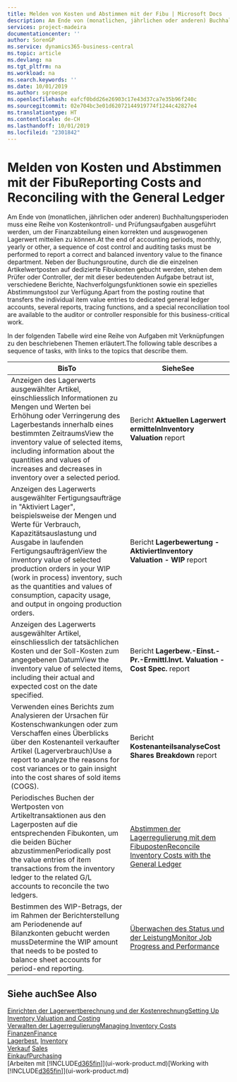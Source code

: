 ```yaml
---
title: Melden von Kosten und Abstimmen mit der Fibu | Microsoft Docs
description: Am Ende von (monatlichen, jährlichen oder anderen) Buchhaltungsperioden muss eine Reihe von Kostenkontroll- und Prüfungsaufgaben ausgeführt werden, um der Finanzabteilung einen korrekten und ausgewogenen Lagerwert mitteilen zu können. Neben der Buchungsroutine, durch die die einzelnen Artikelwertposten auf dedizierte Fibukonten gebucht werden, stehen dem Prüfer oder Controller, der mit dieser bedeutenden Aufgabe betraut ist, verschiedene Berichte, Nachverfolgungsfunktionen sowie ein spezielles Abstimmungstool zur Verfügung.
services: project-madeira
documentationcenter: ''
author: SorenGP
ms.service: dynamics365-business-central
ms.topic: article
ms.devlang: na
ms.tgt_pltfrm: na
ms.workload: na
ms.search.keywords: ''
ms.date: 10/01/2019
ms.author: sgroespe
ms.openlocfilehash: eafcf0bdd26e26903c17e43d37ca7e35b96f240c
ms.sourcegitcommit: 02e704bc3e01d62072144919774f1244c42827e4
ms.translationtype: HT
ms.contentlocale: de-CH
ms.lasthandoff: 10/01/2019
ms.locfileid: "2301842"
---
```

# <a name="reporting-costs-and-reconciling-with-the-general-ledger"></a><span data-ttu-id="8f881-104">Melden von Kosten und Abstimmen mit der Fibu</span><span class="sxs-lookup"><span data-stu-id="8f881-104">Reporting Costs and Reconciling with the General Ledger</span></span>
<span data-ttu-id="8f881-105">Am Ende von (monatlichen, jährlichen oder anderen) Buchhaltungsperioden muss eine Reihe von Kostenkontroll- und Prüfungsaufgaben ausgeführt werden, um der Finanzabteilung einen korrekten und ausgewogenen Lagerwert mitteilen zu können.</span><span class="sxs-lookup"><span data-stu-id="8f881-105">At the end of accounting periods, monthly, yearly or other, a sequence of cost control and auditing tasks must be performed to report a correct and balanced inventory value to the finance department.</span></span> <span data-ttu-id="8f881-106">Neben der Buchungsroutine, durch die die einzelnen Artikelwertposten auf dedizierte Fibukonten gebucht werden, stehen dem Prüfer oder Controller, der mit dieser bedeutenden Aufgabe betraut ist, verschiedene Berichte, Nachverfolgungsfunktionen sowie ein spezielles Abstimmungstool zur Verfügung.</span><span class="sxs-lookup"><span data-stu-id="8f881-106">Apart from the posting routine that transfers the individual item value entries to dedicated general ledger accounts, several reports, tracing functions, and a special reconciliation tool are available to the auditor or controller responsible for this business-critical work.</span></span>  

 <span data-ttu-id="8f881-107">In der folgenden Tabelle wird eine Reihe von Aufgaben mit Verknüpfungen zu den beschriebenen Themen erläutert.</span><span class="sxs-lookup"><span data-stu-id="8f881-107">The following table describes a sequence of tasks, with links to the topics that describe them.</span></span>   

|<span data-ttu-id="8f881-108">**Bis**</span><span class="sxs-lookup"><span data-stu-id="8f881-108">**To**</span></span>|<span data-ttu-id="8f881-109">**Siehe**</span><span class="sxs-lookup"><span data-stu-id="8f881-109">**See**</span></span>|  
|------------|-------------|  
|<span data-ttu-id="8f881-110">Anzeigen des Lagerwerts ausgewählter Artikel, einschliesslich Informationen zu Mengen und Werten bei Erhöhung oder Verringerung des Lagerbestands innerhalb eines bestimmten Zeitraums</span><span class="sxs-lookup"><span data-stu-id="8f881-110">View the inventory value of selected items, including information about the quantities and values of increases and decreases in inventory over a selected period.</span></span>|<span data-ttu-id="8f881-111">Bericht **Aktuellen Lagerwert ermitteln**</span><span class="sxs-lookup"><span data-stu-id="8f881-111">**Inventory Valuation** report</span></span>|  
|<span data-ttu-id="8f881-112">Anzeigen des Lagerwerts ausgewählter Fertigungsaufträge in "Aktiviert Lager", beispielsweise der Mengen und Werte für Verbrauch, Kapazitätsauslastung und Ausgabe in laufenden Fertigungsaufträgen</span><span class="sxs-lookup"><span data-stu-id="8f881-112">View the inventory value of selected production orders in your WIP (work in process) inventory, such as the quantities and values of consumption, capacity usage, and output in ongoing production orders.</span></span>|<span data-ttu-id="8f881-113">Bericht **Lagerbewertung - Aktiviert**</span><span class="sxs-lookup"><span data-stu-id="8f881-113">**Inventory Valuation - WIP** report</span></span>|  
|<span data-ttu-id="8f881-114">Anzeigen des Lagerwerts ausgewählter Artikel, einschliesslich der tatsächlichen Kosten und der Soll-Kosten zum angegebenen Datum</span><span class="sxs-lookup"><span data-stu-id="8f881-114">View the inventory value of selected items, including their actual and expected cost on the date specified.</span></span>|<span data-ttu-id="8f881-115">Bericht **Lagerbew.-Einst.-Pr.-Ermittl.**</span><span class="sxs-lookup"><span data-stu-id="8f881-115">**Invt. Valuation - Cost Spec.** report</span></span>|  
|<span data-ttu-id="8f881-116">Verwenden eines Berichts zum Analysieren der Ursachen für Kostenschwankungen oder zum Verschaffen eines Überblicks über den Kostenanteil verkaufter Artikel (Lagerverbrauch)</span><span class="sxs-lookup"><span data-stu-id="8f881-116">Use a report to analyze the reasons for cost variances or to gain insight into the cost shares of sold items (COGS).</span></span>|<span data-ttu-id="8f881-117">Bericht **Kostenanteilsanalyse**</span><span class="sxs-lookup"><span data-stu-id="8f881-117">**Cost Shares Breakdown** report</span></span>|  
|<span data-ttu-id="8f881-118">Periodisches Buchen der Wertposten von Artikeltransaktionen aus den Lagerposten auf die entsprechenden Fibukonten, um die beiden Bücher abzustimmen</span><span class="sxs-lookup"><span data-stu-id="8f881-118">Periodically post the value entries of item transactions from the inventory ledger to the related G/L accounts to reconcile the two ledgers.</span></span>|[<span data-ttu-id="8f881-119">Abstimmen der Lagerregulierung mit dem Fibuposten</span><span class="sxs-lookup"><span data-stu-id="8f881-119">Reconcile Inventory Costs with the General Ledger</span></span>](finance-how-to-post-inventory-costs-to-the-general-ledger.md)|  
|<span data-ttu-id="8f881-120">Bestimmen des WIP-Betrags, der im Rahmen der Berichterstellung am Periodenende auf Bilanzkonten gebucht werden muss</span><span class="sxs-lookup"><span data-stu-id="8f881-120">Determine the WIP amount that needs to be posted to balance sheet accounts for period-end reporting.</span></span>|[<span data-ttu-id="8f881-121">Überwachen des Status und der Leistung</span><span class="sxs-lookup"><span data-stu-id="8f881-121">Monitor Job Progress and Performance</span></span>](projects-how-monitor-progress-performance.md)|

## <a name="see-also"></a><span data-ttu-id="8f881-122">Siehe auch</span><span class="sxs-lookup"><span data-stu-id="8f881-122">See Also</span></span>  
[<span data-ttu-id="8f881-123">Einrichten der Lagerwertberechnung und der Kostenrechnung</span><span class="sxs-lookup"><span data-stu-id="8f881-123">Setting Up Inventory Valuation and Costing</span></span>](finance-set-up-inventory-valuation-and-costing.md)  
[<span data-ttu-id="8f881-124">Verwalten der Lagerregulierung</span><span class="sxs-lookup"><span data-stu-id="8f881-124">Managing Inventory Costs</span></span>](finance-manage-inventory-costs.md)  
[<span data-ttu-id="8f881-125">Finanzen</span><span class="sxs-lookup"><span data-stu-id="8f881-125">Finance</span></span>](finance.md)  
<span data-ttu-id="8f881-126">[Lagerbest.](inventory-manage-inventory.md) </span><span class="sxs-lookup"><span data-stu-id="8f881-126">[Inventory](inventory-manage-inventory.md) </span></span>  
<span data-ttu-id="8f881-127">[Verkauf](sales-manage-sales.md) </span><span class="sxs-lookup"><span data-stu-id="8f881-127">[Sales](sales-manage-sales.md) </span></span>  
[<span data-ttu-id="8f881-128">Einkauf</span><span class="sxs-lookup"><span data-stu-id="8f881-128">Purchasing</span></span>](purchasing-manage-purchasing.md)  
<span data-ttu-id="8f881-129">[Arbeiten mit [!INCLUDE[d365fin](includes/d365fin_md.md)]](ui-work-product.md)</span><span class="sxs-lookup"><span data-stu-id="8f881-129">[Working with [!INCLUDE[d365fin](includes/d365fin_md.md)]](ui-work-product.md)</span></span>
